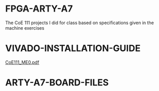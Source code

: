 # FPGA-ARTY-A7
The CoE 111 projects I did for class based on specifications given in the machine exercises 

# VIVADO-INSTALLATION-GUIDE
[CoE111_ME0.pdf](https://github.com/user-attachments/files/20878823/CoE111_ME0.pdf)

# ARTY-A7-BOARD-FILES
